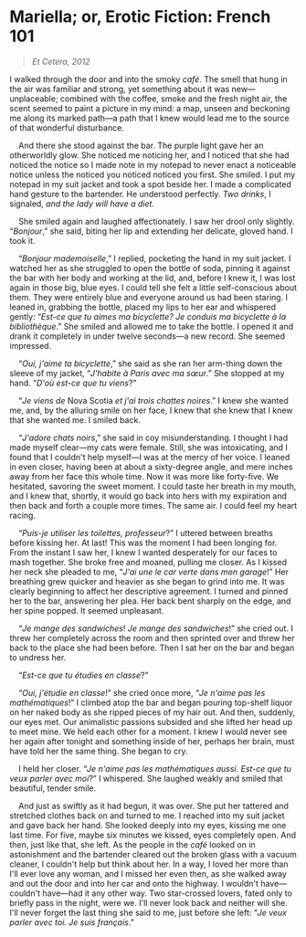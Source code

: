 # Mariella; or, Erotic Fiction: French 101

> *Et Cetera, 2012*

I walked through the door and into the smoky *café*. The smell that hung in the air was familiar and strong, yet something about it was new—unplaceable; combined with the coffee, smoke and the fresh night air, the scent seemed to paint a picture in my mind: a map, unseen and beckoning me along its marked path—a path that I knew would lead me to the source of that wonderful disturbance.

&nbsp;&nbsp;&nbsp;&nbsp;And there she stood against the bar. The purple light gave her an otherworldly glow. She noticed me noticing her, and I noticed that she had noticed the notice so I made note in my notepad to never enact a noticeable notice unless the noticed you noticed noticed you first. She smiled. I put my notepad in my suit jacket and took a spot beside her. I made a complicated hand gesture to the bartender. He understood perfectly. *Two drinks*, I signaled, *and the lady will have a diet*.

&nbsp;&nbsp;&nbsp;&nbsp;She smiled again and laughed affectionately. I saw her drool only slightly. “*Bonjour*,” she said, biting her lip and extending her delicate, gloved hand. I took it.

&nbsp;&nbsp;&nbsp;&nbsp;“*Bonjour mademoiselle*,” I replied, pocketing the hand in my suit jacket. I watched her as she struggled to open the bottle of soda, pinning it against the bar with her body and working at the lid, and, before I knew it, I was lost again in those big, blue eyes. I could tell she felt a little self-conscious about them. They were entirely blue and everyone around us had been staring. I leaned in, grabbing the bottle, placed my lips to her ear and whispered gently: “*Est-ce que tu aimes ma bicyclette? Je conduis ma bicyclette à la bibliothèque*.” She smiled and allowed me to take the bottle. I opened it and drank it completely in under twelve seconds—a new record. She seemed impressed.

&nbsp;&nbsp;&nbsp;&nbsp;“*Oui, j'aime ta bicyclette*,” she said as she ran her arm-thing down the sleeve of my jacket, “*J'habite à Paris avec ma sœur*.” She stopped at my hand. “*D'où est-ce que tu viens*?”

&nbsp;&nbsp;&nbsp;&nbsp;“*Je viens de* Nova Scotia *et j'ai trois chattes noires*.” I knew she wanted me, and, by the alluring smile on her face, I knew that she knew that I knew that she wanted me. I smiled back. 

&nbsp;&nbsp;&nbsp;&nbsp;“*J'adore chats noirs*,” she said in coy misunderstanding. I thought I had made myself clear—my cats were female. Still, she was intoxicating, and I found that I couldn't help myself—I was at the mercy of her voice. I leaned in even closer, having been at about a sixty-degree angle, and mere inches away from her face this whole time. Now it was more like forty-five. We hesitated, savoring the sweet moment. I could taste her breath in my mouth, and I knew that, shortly, it would go back into hers with my expiration and then back and forth a couple more times. The same air. I could feel my heart racing.

&nbsp;&nbsp;&nbsp;&nbsp;“*Puis-je utiliser les toilettes, professeur*?” I uttered between breaths before kissing her. At last! This was the moment I had been longing for. From the instant I saw her, I knew I wanted desperately for our faces to mash together. She broke free and moaned, pulling me closer. As I kissed her neck she pleaded to me, “*J'ai une le car verte dans mon garage*!” Her breathing grew quicker and heavier as she began to grind into me. It was clearly beginning to affect her descriptive agreement. I turned and pinned her to the bar, answering her plea. Her back bent sharply on the edge, and her spine popped. It seemed unpleasant.

&nbsp;&nbsp;&nbsp;&nbsp;“*Je mange des sandwiches*! *Je mange des sandwiches*!” she cried out. I threw her completely across the room and then sprinted over and threw her back to the place she had been before. Then I sat her on the bar and began to undress her.

&nbsp;&nbsp;&nbsp;&nbsp;“*Est-ce que tu étudies en classe*?”

&nbsp;&nbsp;&nbsp;&nbsp;“*Oui, j'étudie en classe*!” she cried once more, “*Je n'aime pas les mathématiques*!” I climbed atop the bar and began pouring top-shelf liquor on her naked body as she ripped pieces of my hair out. And then, suddenly, our eyes met. Our animalistic passions subsided and she lifted her head up to meet mine. We held each other for a moment. I knew I would never see her again after tonight and something inside of her, perhaps her brain, must have told her the same thing. She began to cry.

&nbsp;&nbsp;&nbsp;&nbsp;I held her closer. “*Je n'aime pas les mathématiques aussi. Est-ce que tu veux parler avec moi*?” I whispered. She laughed weakly and smiled that beautiful, tender smile.

&nbsp;&nbsp;&nbsp;&nbsp;And just as swiftly as it had begun, it was over. She put her tattered and stretched clothes back on and turned to me. I reached into my suit jacket and gave back her hand. She looked deeply into my eyes, kissing me one last time. For five, maybe six minutes we kissed, eyes completely open. And then, just like that, she left. As the people in the *café* looked on in astonishment and the bartender cleared out the broken glass with a vacuum cleaner, I couldn't help but think about her. In a way, I loved her more than I'll ever love any woman, and I missed her even then, as she walked away and out the door and into her car and onto the highway. I wouldn't have—couldn't have—had it any other way. Two star-crossed lovers, fated only to briefly pass in the night, were we. I'll never look back and neither will she. I'll never forget the last thing she said to me, just before she left: “*Je veux parler avec toi. Je suis français*.”

